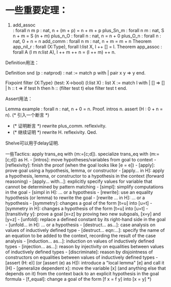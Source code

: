 # 一些重要定理：
1. add_assoc<br>
     : forall n m p : nat, n + (m + p) = n + m + p
plus_Sn_m
     : forall n m : nat, S n + m = S (n + m)
plus_n_O
     : forall n : nat, n = n + 0
plus_O_n
     : forall n : nat, 0 + n = n
add_comm
     : forall n m : nat, n + m = m + n
Theorem app_nil_r : forall (X:Type), forall l:list X,
  l ++ [] = l.
Theorem app_assoc : forall A (l m n:list A),
  l ++ m ++ n = (l ++ m) ++ n.

Definition用法：

Definition snd (p : natprod) : nat :=
  match p with
  | pair x y => y
  end.

Fixpoint filter {X:Type} (test: X->bool) (l:list X) : list X :=
  match l with
  | [] => []
  | h :: t =>
    if test h then h :: (filter test t)
    else filter test t
  end.

Assert用法：

Lemma example : forall n : nat, n + 0 = n.
Proof.
  intros n.
  assert (H : 0 + n = n).   (* 引入一个断言 *)
  - (* 证明断言 *)
    rewrite plus_comm.
    reflexivity.
  - (* 继续证明 *)
    rewrite H.
    reflexivity.
Qed.

Shelve可以用于delay证明.

一些Tactics:
apply trans_eq with (m:=[c;d]).
specialize trans_eq with (m:=[c;d]) as H.
      - [intros]: move hypotheses/variables from goal to context
      - [reflexivity]: finish the proof (when the goal looks like [e = e])
      - [apply]: prove goal using a hypothesis, lemma, or constructor
      - [apply... in H]: apply a hypothesis, lemma, or constructor to a hypothesis in the context (forward reasoning)
      - [apply... with...]: explicitly specify values for variable that cannot be determined by pattern matching
      - [simpl]: simplify computations in the goal
      - [simpl in H]: ... or a hypothesis
      - [rewrite]: use an equality hypothesis (or lemma) to rewrite the goal
      - [rewrite ... in H]: ... or a hypothesis
      - [symmetry]: changes a goal of the form [t=u] into [u=t]
      - [symmetry in H]: changes a hypothesis of the form [t=u] into [u=t]
      - [transitivity y]: prove a goal [x=z] by proving two new subgoals, [x=y] and [y=z]
      - [unfold]: replace a defined constant by its right-hand side in the goal
      - [unfold... in H]: ... or a hypothesis
      - [destruct... as...]: case analysis on values of inductively defined type
      - [destruct... eqn:...]: specify the name of an equation to be added to the context, recording the result of the case analysis
      - [induction... as...]: induction on values of inductively defined types
      - [injection... as...]: reason by injectivity on equalities between values of inductively defined types
      - [discriminate]: reason by disjointness of constructors on equalities between values of inductively defined types
      - [assert (H: e)] (or [assert (e) as H]): introduce a "local lemma" [e] and call it [H]
      - [generalize dependent x]: move the variable [x] (and anything else that depends on it) from the context back to an explicit hypothesis in the goal formula
      - [f_equal]: change a goal of the form [f x = f y] into [x = y] *)
